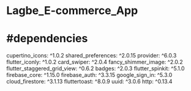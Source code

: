 # Lagbe_E-commerce_App


# #dependencies ##

  cupertino_icons: ^1.0.2
  shared_preferences: ^2.0.15
  provider: ^6.0.3
  flutter_iconly: ^1.0.2
  card_swiper: ^2.0.4
  fancy_shimmer_image: ^2.0.2
  flutter_staggered_grid_view: ^0.6.2
  badges: ^2.0.3
  flutter_spinkit: ^5.1.0
  firebase_core: ^1.15.0
  firebase_auth: ^3.3.15
  google_sign_in: ^5.3.0
  cloud_firestore: ^3.1.13
  fluttertoast: ^8.0.9
  uuid: ^3.0.6
  http: ^0.13.4
